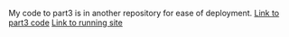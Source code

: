 My code to part3 is in another repository for ease of deployment.
 [Link to part3 code](https://github.com/ViljoHo/FullStackCourseBackend)
 [Link to running site](https://backendviljo-21f92865091a.herokuapp.com/)